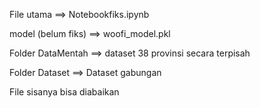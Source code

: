 File utama ==> Notebookfiks.ipynb

model (belum fiks) ==> woofi_model.pkl

Folder DataMentah ==> dataset 38 provinsi secara terpisah

Folder Dataset ==> Dataset gabungan

File sisanya bisa diabaikan
